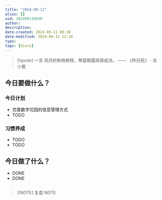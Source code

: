 ```yaml
---
title: "2024-09-11"
alias: []
uid: 202409110030
author: 
description: 
date-created: 2024-09-11 00:30
date-modified: 2024-09-11 12:20
type: 
tags: [diary]
---
```


> [!quote] 一言
 风月折断杨柳枝，琴瑟朝露挥掷成诗。 —— 《昨日死》 · 龙小套

## 今日要做什么？

### 今日计划

- 完善数字花园的信息管理方式
- TODO

### 习惯养成

- TODO
- TODO

## 今日做了什么？

- DONE
- DONE

```dataview

```

> [!NOTE] 复盘
> NOTE

